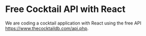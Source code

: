 # Free Cocktail API with React

We are coding a cocktail application with React using the free API https://www.thecocktaildb.com/api.php.
